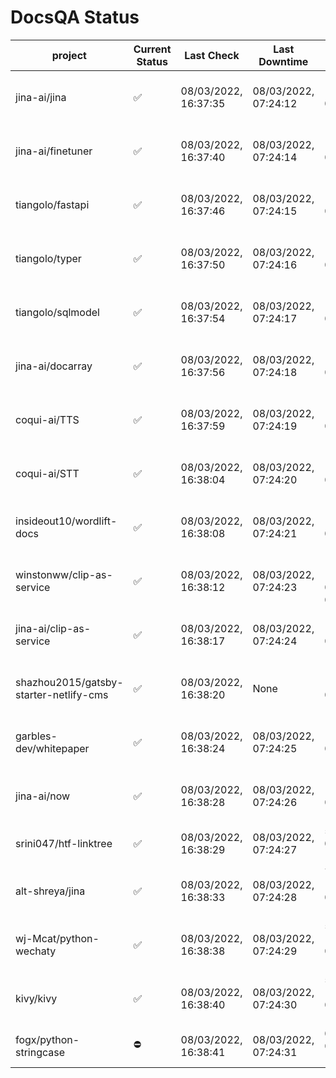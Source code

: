 # DocsQA Status

|               project                |Current Status|     Last Check     |   Last Downtime    |               % Uptime                |
|--------------------------------------|--------------|--------------------|--------------------|---------------------------------------|
|jina-ai/jina                          |✅            |08/03/2022, 16:37:35|08/03/2022, 07:24:12|13.059 (since 07/29/2022, 16:38:18)    |
|jina-ai/finetuner                     |✅            |08/03/2022, 16:37:40|08/03/2022, 07:24:14|13.070 (since 07/29/2022, 16:38:18)    |
|tiangolo/fastapi                      |✅            |08/03/2022, 16:37:46|08/03/2022, 07:24:15|13.084 (since 07/29/2022, 16:38:18)    |
|tiangolo/typer                        |✅            |08/03/2022, 16:37:50|08/03/2022, 07:24:16|13.090 (since 07/29/2022, 16:38:18)    |
|tiangolo/sqlmodel                     |✅            |08/03/2022, 16:37:54|08/03/2022, 07:24:17|13.097 (since 07/29/2022, 16:38:18)    |
|jina-ai/docarray                      |✅            |08/03/2022, 16:37:56|08/03/2022, 07:24:18|13.100 (since 07/29/2022, 16:38:18)    |
|coqui-ai/TTS                          |✅            |08/03/2022, 16:37:59|08/03/2022, 07:24:19|13.105 (since 07/29/2022, 16:38:18)    |
|coqui-ai/STT                          |✅            |08/03/2022, 16:38:04|08/03/2022, 07:24:20|13.112 (since 07/29/2022, 16:38:18)    |
|insideout10/wordlift-docs             |✅            |08/03/2022, 16:38:08|08/03/2022, 07:24:21|13.120 (since 07/29/2022, 16:38:18)    |
|winstonww/clip-as-service             |✅            |08/03/2022, 16:38:12|08/03/2022, 07:24:23|122.585 (since 08/01/2022, 02:40:51)   |
|jina-ai/clip-as-service               |✅            |08/03/2022, 16:38:17|08/03/2022, 07:24:24|13.137 (since 07/29/2022, 16:38:18)    |
|shazhou2015/gatsby-starter-netlify-cms|✅            |08/03/2022, 16:38:20|None                |100.000 (since 08/03/2022, 10:30:18)   |
|garbles-dev/whitepaper                |✅            |08/03/2022, 16:38:24|08/03/2022, 07:24:25|189316.667 (since 07/29/2022, 16:38:18)|
|jina-ai/now                           |✅            |08/03/2022, 16:38:28|08/03/2022, 07:24:26|126266.667 (since 07/29/2022, 16:38:18)|
|srini047/htf-linktree                 |✅            |08/03/2022, 16:38:29|08/03/2022, 07:24:27|5.889 (since 07/31/2022, 18:29:28)     |
|alt-shreya/jina                       |✅            |08/03/2022, 16:38:33|08/03/2022, 07:24:28|75813.333 (since 07/29/2022, 16:38:18) |
|wj-Mcat/python-wechaty                |✅            |08/03/2022, 16:38:38|08/03/2022, 07:24:29|56900.000 (since 07/29/2022, 16:38:18) |
|kivy/kivy                             |✅            |08/03/2022, 16:38:40|08/03/2022, 07:24:30|54200.000 (since 07/29/2022, 16:38:18) |
|fogx/python-stringcase                |⛔️           |08/03/2022, 16:38:41|08/03/2022, 07:24:31|0.000 (since 08/01/2022, 12:54:44)     |
